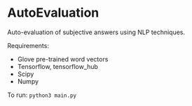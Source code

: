 # AutoEvaluation
Auto-evaluation of subjective answers using NLP techniques. 

Requirements:
- Glove pre-trained word vectors
- Tensorflow, tensorflow_hub
- Scipy
- Numpy

To run:
```python3 main.py```

